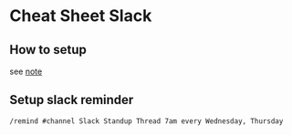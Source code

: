 # Cheat Sheet Slack

## How to setup

see [note](how-to-setup-slack.md)

## Setup slack reminder

`/remind #channel Slack Standup Thread 7am every Wednesday, Thursday`
